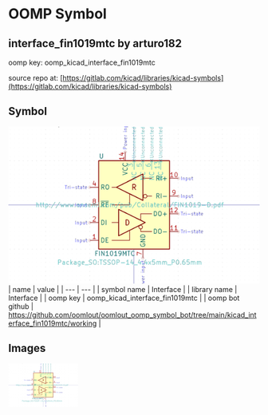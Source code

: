 # OOMP Symbol  
## interface_fin1019mtc  by arturo182  
  
oomp key: oomp_kicad_interface_fin1019mtc  
  
source repo at: [https://gitlab.com/kicad/libraries/kicad-symbols](https://gitlab.com/kicad/libraries/kicad-symbols)  
## Symbol  
  
[![working.png](working_600.png)](working.png)  
| name | value | 
| --- | --- | 
| symbol name | Interface | 
| library name | Interface | 
| oomp key | oomp_kicad_interface_fin1019mtc | 
| oomp bot github | https://github.com/oomlout/oomlout_oomp_symbol_bot/tree/main/kicad_interface_fin1019mtc/working | 
## Images  
  
[![working.png](working_140.png)](working.png)  
